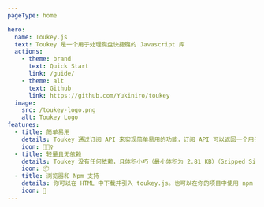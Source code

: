 ```yaml
---
pageType: home

hero:
  name: Toukey.js
  text: Toukey 是一个用于处理键盘快捷键的 Javascript 库
  actions:
    - theme: brand
      text: Quick Start
      link: /guide/
    - theme: alt
      text: Github
      link: https://github.com/Yukiniro/toukey
  image:
    src: /toukey-logo.png
    alt: Toukey Logo
features:
  - title: 简单易用
    details: Toukey 通过订阅 API 来实现简单易用的功能，订阅 API 可以返回一个用于取消订阅的函数。
    icon: 🏃🏻‍♀️
  - title: 轻量且无依赖
    details: Toukey 没有任何依赖，且体积小巧（最小体积为 2.81 KB）（Gzipped Size is 1.27 KB）。
    icon: 📦
  - title: 浏览器和 Npm 支持
    details: 你可以在 HTML 中下载并引入 toukey.js。也可以在你的项目中使用 npm 来安装。
    icon: 🎨
---
```

